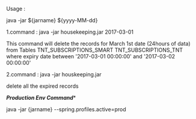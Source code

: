 
Usage :

java -jar ${jarname} ${yyyy-MM-dd}

1.command : java -jar housekeeping.jar 2017-03-01
 
This command will delete the records for March 1st date (24hours of data)
from Tables 
TNT_SUBSCRIPTIONS_SMART
TNT_SUBSCRIPTIONS_TNT 
where expiry date between '2017-03-01 00:00:00' and '2017-03-02 00:00:00'

2.command : java -jar houskeeping.jar 

delete all the expired records 



*********************Production Env Command**********************

java -jar {jarname} --spring.profiles.active=prod




